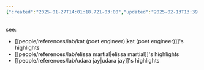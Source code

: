 ```yaml
---
{"created":"2025-01-27T14:01:18.721-03:00","updated":"2025-02-13T13:39:23.349-03:00","tags":["interfacedesign"],"dg-publish":true,"permalink":"/topics/lab/experimental-interfaces/","dgPassFrontmatter":true}
---
```


see:

- [[people/references/lab/kat (poet engineer)\|kat (poet engineer)]]'s highlights
- [[people/references/lab/elissa martial\|elissa martial]]'s highlights
- [[people/references/lab/udara jay\|udara jay]]'s highlights
